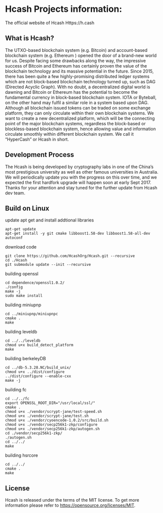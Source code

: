 Hcash Projects information:
=====================================

The official website of Hcash Https://h.cash

What is Hcash?
--------------

The UTXO-based blockchain system (e.g. Bitcoin) and account-based blockchain system (e.g. Ethereum ) opened the door of a brand-new world for us. Despite facing some drawbacks along the way, the impressive success of Bitcoin and Ethereum has certainly proven the value of the blockchain technology and its massive potential in the future. Since 2015, there has been quite a few highly-promising distributed ledger systems which are not block-based blockchain technology turned up, such as DAG (Directed Acyclic Graph). With no doubt, a decentralized digital world is dawning and Bitcoin or Ethereum has the potential to become the fundamental currency in block-based blockchain system. IOTA or Byteball, on the other hand may fulfil a similar role in a system based upon DAG. Although all blockchain issued tokens can be traded on some exchange platform, they can only circulate within their own blockchain systems. We want to create a new decentralized platform, which will be the connecting point of the major blockchain systems, regardless the block-based or blockless-based blockchain system, hence allowing value and information circulate smoothly within different blockchain system. We call it “HyperCash” or Hcash in short.

Development Process
-------------------

The Hcash is being developed by cryptography labs in one of the China’s most prestigious university as well as other famous universities in Australia. We will periodically update you with the progress on this over time, and we expected the first hardfork upgrade will happen soon at early Sept 2017. Thanks for your attention and stay tuned for the further update from Hcash dev team.

Build on Linux
-------------------

update apt get and install addtional libraries
```
apt-get update
apt-get install -y git cmake libboost1.58-dev libboost1.58-all-dev autoconf
```
download code
```
git clone https://github.com/HcashOrg/Hcash.git --recursive
cd ./Hcash
git submodule update --init --recursive
```
building openssl
```
cd dependence/openssl1.0.2/
./config
make -j
sudo make install
```
building miniupnp
```
cd ../miniupnp/miniupnpc
cmake .
make
```
building leveldb
```
cd ../../leveldb
chmod u+x build_detect_platform
make
```
building berkeleyDB
```
cd ../db-5.3.28.NC/build_unix/
chmod u+x ../dist/configure
../dist/configure --enable-cxx
make -j
```
building fc
```
cd ../../fc
export OPENSSL_ROOT_DIR="/usr/local/ssl/"
cmake .
chmod u+x ./vendor/scrypt-jane/test-speed.sh
chmod u+x ./vendor/scrypt-jane/test.sh
chmod u+x ./vendor/cyoencode-1.0.2/src/build.sh
chmod u+x ./vendor/secp256k1-zkp/configure
chmod u+x ./vendor/secp256k1-zkp/autogen.sh
cd ./vendor/secp256k1-zkp/
./autogen.sh
cd ../../
make
```
building hsrcore
```
cd ../../
cmake .
make
```



License
-------

Hcash is released under the terms of the MIT license. To get more information please refer to  https://opensource.org/licenses/MIT.
